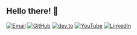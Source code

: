 ## Hello there! 👋

[![Email](https://img.shields.io/static/v1?style=for-the-badge&message=Email&color=0078D4&logo=Microsoft+Outlook&logoColor=FFFFFF&label=)](mailto:jcbhmr@outlook.com)
[![GitHub](https://img.shields.io/static/v1?style=for-the-badge&message=GitHub&color=181717&logo=GitHub&logoColor=FFFFFF&label=)](https://github.com/jcbhmr)
[![dev.to](https://img.shields.io/static/v1?style=for-the-badge&message=dev.to&color=0A0A0A&logo=dev.to&logoColor=FFFFFF&label=)](https://dev.to/jcbhmr)
[![YouTube](https://img.shields.io/static/v1?style=for-the-badge&message=YouTube&color=FF0000&logo=YouTube&logoColor=FFFFFF&label=)](https://www.youtube.com/@jcbhmr)
[![LinkedIn](https://img.shields.io/static/v1?style=for-the-badge&message=LinkedIn&color=0A66C2&logo=LinkedIn&logoColor=FFFFFF&label=)](https://linkedin.com/in/jcbhmr)
